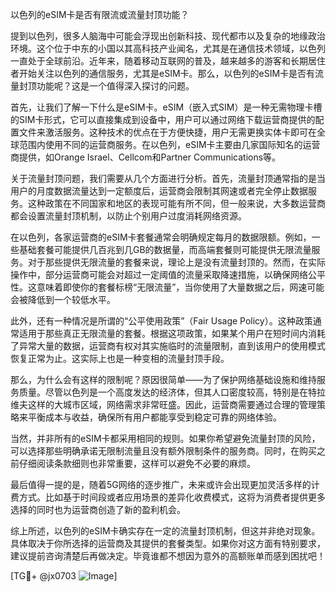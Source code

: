 以色列的eSIM卡是否有限流或流量封顶功能？

提到以色列，很多人脑海中可能会浮现出创新科技、现代都市以及复杂的地缘政治环境。这个位于中东的小国以其高科技产业闻名，尤其是在通信技术领域，以色列一直处于全球前沿。近年来，随着移动互联网的普及，越来越多的游客和长期居住者开始关注以色列的通信服务，尤其是eSIM卡。那么，以色列的eSIM卡是否有流量封顶功能呢？这是一个值得深入探讨的问题。

首先，让我们了解一下什么是eSIM卡。eSIM（嵌入式SIM）是一种无需物理卡槽的SIM卡形式，它可以直接集成到设备中，用户可以通过网络下载运营商提供的配置文件来激活服务。这种技术的优点在于方便快捷，用户无需更换实体卡即可在全球范围内使用不同的运营商服务。在以色列，eSIM卡主要由几家国际知名的运营商提供，如Orange Israel、Cellcom和Partner Communications等。

关于流量封顶问题，我们需要从几个方面进行分析。首先，流量封顶通常指的是当用户的月度数据流量达到一定额度后，运营商会限制其网速或者完全停止数据服务。这种政策在不同国家和地区的表现可能有所不同，但一般来说，大多数运营商都会设置流量封顶机制，以防止个别用户过度消耗网络资源。

在以色列，各家运营商的eSIM卡套餐通常会明确规定每月的数据限额。例如，一些基础套餐可能提供几百兆到几GB的数据量，而高端套餐则可能提供无限流量服务。对于那些提供无限流量的套餐来说，理论上是没有流量封顶的。然而，在实际操作中，部分运营商可能会对超过一定阈值的流量采取降速措施，以确保网络公平性。这意味着即使你的套餐标榜“无限流量”，当你使用了大量数据之后，网速可能会被降低到一个较低水平。

此外，还有一种情况是所谓的“公平使用政策”（Fair Usage Policy）。这种政策通常适用于那些真正无限流量的套餐。根据这项政策，如果某个用户在短时间内消耗了异常大量的数据，运营商有权对其实施临时的流量限制，直到该用户的使用模式恢复正常为止。这实际上也是一种变相的流量封顶手段。

那么，为什么会有这样的限制呢？原因很简单——为了保护网络基础设施和维持服务质量。尽管以色列是一个高度发达的经济体，但其人口密度较高，特别是在特拉维夫这样的大城市区域，网络需求非常旺盛。因此，运营商需要通过合理的管理策略来平衡成本与收益，确保所有用户都能享受到稳定可靠的网络体验。

当然，并非所有的eSIM卡都采用相同的规则。如果你希望避免流量封顶的风险，可以选择那些明确承诺无限制流量且没有额外限制条件的服务商。同时，在购买之前仔细阅读条款细则也非常重要，这样可以避免不必要的麻烦。

最后值得一提的是，随着5G网络的逐步推广，未来或许会出现更加灵活多样的计费方式。比如基于时间段或者应用场景的差异化收费模式，这将为消费者提供更多选择的同时也为运营商创造了新的盈利机会。

综上所述，以色列的eSIM卡确实存在一定的流量封顶机制，但这并非绝对现象。具体取决于你所选择的运营商及其提供的套餐类型。如果你对这方面有特别要求，建议提前咨询清楚后再做决定。毕竟谁都不想因为意外的高额账单而感到困扰吧！

[TG💪+ @jx0703 ![Image](https://github.com/user-attachments/assets/dbca1d08-cadb-493c-b0ec-ad6f7a83f270)]